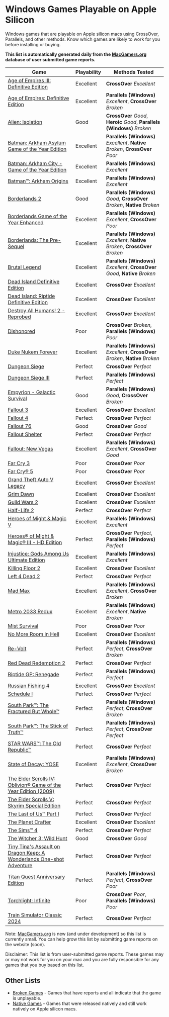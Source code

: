 # Windows Games Playable on Apple Silicon

Windows games that are playable on Apple silicon macs using CrossOver, Parallels, and other methods.
Know which games are likely to work for you before installing or buying.

**This list is automatically generated daily from the [MacGamers.org](https://macgamers.org/) database of user submitted
game reports.**

| Game                                                                                                                                                                   | Playability | Methods Tested                                                                   |
|------------------------------------------------------------------------------------------------------------------------------------------------------------------------|-------------|----------------------------------------------------------------------------------|
| [Age of Empires III: Definitive Edition](https://macgamers.org/games/age-of-empires-iii-definitive-edition)                                                            | Excellent   | **CrossOver** *Excellent*                                                        |
| [Age of Empires: Definitive Edition](https://macgamers.org/games/age-of-empires-definitive-edition)                                                                    | Excellent   | **Parallels (Windows)** *Excellent*, **CrossOver** *Broken*                      |
| [Alien: Isolation](https://macgamers.org/games/alien-isolation)                                                                                                        | Good        | **CrossOver** *Good*, **Heroic** *Good*, **Parallels (Windows)** *Broken*        |
| [Batman: Arkham Asylum Game of the Year Edition](https://macgamers.org/games/batman-arkham-asylum-game-of-the-year-edition-1)                                          | Excellent   | **Parallels (Windows)** *Excellent*, **Native** *Broken*, **CrossOver** *Poor*   |
| [Batman: Arkham City - Game of the Year Edition](https://macgamers.org/games/batman-arkham-city-game-of-the-year-edition)                                              | Excellent   | **Parallels (Windows)** *Excellent*                                              |
| [Batman™: Arkham Origins](https://macgamers.org/games/batman-arkham-origins)                                                                                         | Excellent   | **Parallels (Windows)** *Excellent*                                              |
| [Borderlands 2](https://macgamers.org/games/borderlands-2)                                                                                                             | Good        | **Parallels (Windows)** *Good*, **CrossOver** *Broken*, **Native** *Broken*      |
| [Borderlands Game of the Year Enhanced](https://macgamers.org/games/borderlands-game-of-the-year-enhanced)                                                             | Excellent   | **Parallels (Windows)** *Excellent*, **CrossOver** *Poor*                        |
| [Borderlands: The Pre-Sequel](https://macgamers.org/games/borderlands-the-pre-sequel)                                                                                  | Excellent   | **Parallels (Windows)** *Excellent*, **Native** *Broken*, **CrossOver** *Broken* |
| [Brutal Legend](https://macgamers.org/games/brutal-legend)                                                                                                             | Excellent   | **Parallels (Windows)** *Excellent*, **CrossOver** *Good*, **Native** *Broken*   |
| [Dead Island Definitive Edition](https://macgamers.org/games/dead-island-definitive-edition)                                                                           | Excellent   | **CrossOver** *Excellent*                                                        |
| [Dead Island: Riptide Definitive Edition](https://macgamers.org/games/dead-island-riptide-definitive-edition)                                                          | Excellent   | **CrossOver** *Excellent*                                                        |
| [Destroy All Humans! 2 - Reprobed](https://macgamers.org/games/destroy-all-humans-2-reprobed)                                                                          | Excellent   | **CrossOver** *Excellent*                                                        |
| [Dishonored](https://macgamers.org/games/dishonored)                                                                                                                   | Poor        | **CrossOver** *Broken*, **Parallels (Windows)** *Poor*                           |
| [Duke Nukem Forever](https://macgamers.org/games/duke-nukem-forever)                                                                                                   | Excellent   | **Parallels (Windows)** *Excellent*, **CrossOver** *Broken*, **Native** *Broken* |
| [Dungeon Siege](https://macgamers.org/games/dungeon-siege)                                                                                                             | Perfect     | **CrossOver** *Perfect*                                                          |
| [Dungeon Siege III](https://macgamers.org/games/dungeon-siege-iii)                                                                                                     | Perfect     | **Parallels (Windows)** *Perfect*                                                |
| [Empyrion - Galactic Survival](https://macgamers.org/games/empyrion-galactic-survival)                                                                                 | Good        | **Parallels (Windows)** *Good*, **CrossOver** *Broken*                           |
| [Fallout 3](https://macgamers.org/games/fallout-3)                                                                                                                     | Excellent   | **CrossOver** *Excellent*                                                        |
| [Fallout 4](https://macgamers.org/games/fallout-4)                                                                                                                     | Perfect     | **CrossOver** *Perfect*                                                          |
| [Fallout 76](https://macgamers.org/games/fallout-76)                                                                                                                   | Good        | **CrossOver** *Good*                                                             |
| [Fallout Shelter](https://macgamers.org/games/fallout-shelter)                                                                                                         | Perfect     | **CrossOver** *Perfect*                                                          |
| [Fallout: New Vegas](https://macgamers.org/games/fallout-new-vegas)                                                                                                    | Excellent   | **Parallels (Windows)** *Excellent*, **CrossOver** *Good*                        |
| [Far Cry 3](https://macgamers.org/games/far-cry-3)                                                                                                                     | Poor        | **CrossOver** *Poor*                                                             |
| [Far Cry® 5](https://macgamers.org/games/far-cry-5)                                                                                                                   | Poor        | **CrossOver** *Poor*                                                             |
| [Grand Theft Auto V Legacy](https://macgamers.org/games/grand-theft-auto-v-legacy)                                                                                     | Excellent   | **CrossOver** *Excellent*                                                        |
| [Grim Dawn](https://macgamers.org/games/grim-dawn)                                                                                                                     | Excellent   | **CrossOver** *Excellent*                                                        |
| [Guild Wars 2](https://macgamers.org/games/guild-wars-2)                                                                                                               | Excellent   | **CrossOver** *Excellent*                                                        |
| [Half-Life 2](https://macgamers.org/games/half-life-2)                                                                                                                 | Perfect     | **CrossOver** *Perfect*                                                          |
| [Heroes of Might & Magic V](https://macgamers.org/games/heroes-of-might-magic-v)                                                                                       | Excellent   | **Parallels (Windows)** *Excellent*                                              |
| [Heroes® of Might & Magic® III - HD Edition](https://macgamers.org/games/heroes-of-might-magic-iii-hd-edition)                                                       | Perfect     | **CrossOver** *Perfect*, **Parallels (Windows)** *Perfect*                       |
| [Injustice: Gods Among Us Ultimate Edition](https://macgamers.org/games/injustice-gods-among-us-ultimate-edition)                                                      | Excellent   | **Parallels (Windows)** *Excellent*                                              |
| [Killing Floor 2](https://macgamers.org/games/killing-floor-2)                                                                                                         | Excellent   | **CrossOver** *Excellent*                                                        |
| [Left 4 Dead 2](https://macgamers.org/games/left-4-dead-2)                                                                                                             | Perfect     | **CrossOver** *Perfect*                                                          |
| [Mad Max](https://macgamers.org/games/mad-max)                                                                                                                         | Excellent   | **Parallels (Windows)** *Excellent*, **CrossOver** *Broken*                      |
| [Metro 2033 Redux](https://macgamers.org/games/metro-2033-redux)                                                                                                       | Excellent   | **Parallels (Windows)** *Excellent*, **Native** *Broken*                         |
| [Mist Survival](https://macgamers.org/games/mist-survival)                                                                                                             | Poor        | **CrossOver** *Poor*                                                             |
| [No More Room in Hell](https://macgamers.org/games/no-more-room-in-hell)                                                                                               | Excellent   | **CrossOver** *Excellent*                                                        |
| [Re-Volt](https://macgamers.org/games/re-volt)                                                                                                                         | Perfect     | **Parallels (Windows)** *Perfect*, **CrossOver** *Broken*                        |
| [Red Dead Redemption 2](https://macgamers.org/games/red-dead-redemption-2)                                                                                             | Perfect     | **CrossOver** *Perfect*                                                          |
| [Riptide GP: Renegade](https://macgamers.org/games/riptide-gp-renegade)                                                                                                | Perfect     | **Parallels (Windows)** *Perfect*                                                |
| [Russian Fishing 4](https://macgamers.org/games/russian-fishing-4)                                                                                                     | Excellent   | **CrossOver** *Excellent*                                                        |
| [Schedule I](https://macgamers.org/games/schedule-i)                                                                                                                   | Perfect     | **CrossOver** *Perfect*                                                          |
| [South Park™: The Fractured But Whole™](https://macgamers.org/games/south-park-the-fractured-but-whole)                                                            | Perfect     | **Parallels (Windows)** *Perfect*, **CrossOver** *Broken*                        |
| [South Park™: The Stick of Truth™](https://macgamers.org/games/south-park-the-stick-of-truth)                                                                      | Perfect     | **Parallels (Windows)** *Perfect*, **CrossOver** *Perfect*                       |
| [STAR WARS™: The Old Republic™](https://macgamers.org/games/star-wars-the-old-republic)                                                                            | Perfect     | **CrossOver** *Perfect*                                                          |
| [State of Decay: YOSE](https://macgamers.org/games/state-of-decay-yose)                                                                                                | Excellent   | **Parallels (Windows)** *Excellent*, **CrossOver** *Broken*                      |
| [The Elder Scrolls IV: Oblivion® Game of the Year Edition (2009)](https://macgamers.org/games/the-elder-scrolls-iv-oblivion-game-of-the-year-edition-2009)            | Perfect     | **CrossOver** *Perfect*                                                          |
| [The Elder Scrolls V: Skyrim Special Edition](https://macgamers.org/games/the-elder-scrolls-v-skyrim-special-edition)                                                  | Perfect     | **CrossOver** *Perfect*                                                          |
| [The Last of Us™ Part I](https://macgamers.org/games/the-last-of-us-part-i)                                                                                          | Perfect     | **CrossOver** *Perfect*                                                          |
| [The Planet Crafter](https://macgamers.org/games/the-planet-crafter)                                                                                                   | Excellent   | **CrossOver** *Excellent*                                                        |
| [The Sims™ 4](https://macgamers.org/games/the-sims-4)                                                                                                                | Perfect     | **CrossOver** *Perfect*                                                          |
| [The Witcher 3: Wild Hunt](https://macgamers.org/games/the-witcher-3-wild-hunt)                                                                                        | Good        | **CrossOver** *Good*                                                             |
| [Tiny Tina's Assault on Dragon Keep: A Wonderlands One-shot Adventure](https://macgamers.org/games/tiny-tinas-assault-on-dragon-keep-a-wonderlands-one-shot-adventure) | Perfect     | **CrossOver** *Perfect*                                                          |
| [Titan Quest Anniversary Edition](https://macgamers.org/games/titan-quest-anniversary-edition)                                                                         | Perfect     | **Parallels (Windows)** *Perfect*, **CrossOver** *Poor*                          |
| [Torchlight: Infinite](https://macgamers.org/games/torchlight-infinite)                                                                                                | Poor        | **CrossOver** *Poor*, **Parallels (Windows)** *Poor*                             |
| [Train Simulator Classic 2024](https://macgamers.org/games/train-simulator-classic-2024)                                                                               | Perfect     | **CrossOver** *Perfect*                                                          |


Note: [MacGamers.org](https://macgamers.org/) is new (and under development) so this list is currently small. You can
help grow this list by submitting game reports on the website (soon).

Disclaimer: This list is from user-submitted game reports. These games may or may not work for you on your mac and you
are fully responsible for any games that you buy based on this list.

## Other Lists

- [Broken Games](BROKEN.md) - Games that have reports and all indicate that the game is unplayable.
- [Native Games](NATIVE.md) - Games that were released natively and still work natively on Apple silicon macs.
